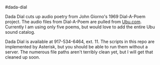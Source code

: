 #dada-dial

Dada Dial cuts up audio poetry from John Giorno's 1969 Dial-A-Poem project. The audio files from Dial-A-Poem are pulled from [Ubu.com](http://www.ubu.com/sound/dial.html). Currently I am using only five poems, but would love to add the entire Ubu sound catalog.

Dada Dial is available at 917-534-6464, ext. 11. The scripts in this repo are implemented by Asterisk, but you should be able to run them without a server. The numerous file paths aren't terribly clean yet, but I will get that cleaned up soon.
